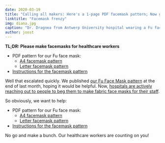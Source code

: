 ```yaml
---
date: 2020-03-19
title: "Calling all makers: Here's a 1-page PDF facemask pattern; Now go make some and help beat this thing"
linktitle: "Facemask frenzy"
img: diana.jpg
caption: "Dr. Dragnea from Antwerp University hospital wearing a Fu facemask"
author: joost
---
```


<Note>

**TL;DR: Please make facemasks for healthcare workers**


 - PDF pattern for our Fu face mask:
   - [A4 facemask pattern](/fu-facemask-freesewing.org.a4.pdf)
   - [Letter facemask pattern](/fu-facemask-freesewing.org.letter.pdf)
 - [Instructions for the facemask pattern](/docs/patterns/fu/instructions/)

</Note>

<YouTube id='VcQ69_ANsRA' />

Well that escalated quickly. 
We published [our Fu Face Mask pattern](/designs/fu/) at the end of last month, hoping it would be helpful. 
Now, [hospitals are actively reaching out to people to beg them to make fabric face masks for their staff](https://www.uza.be/mondmaskers).

So obviously, we want to help:

 - PDF pattern for our Fu face mask:
   - [A4 facemask pattern](/fu-facemask-freesewing.org.a4.pdf)
   - [Letter facemask pattern](/fu-facemask-freesewing.org.letter.pdf)
 - [Instructions for the facemask pattern](/docs/patterns/fu/instructions/)

No go and make a bunch. Our healthcare workers are counting on you!


